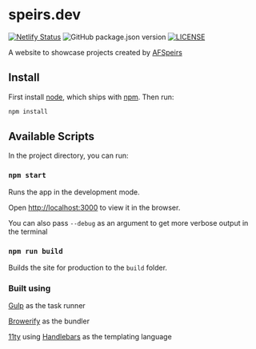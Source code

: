 # speirs.dev

[![Netlify Status](https://api.netlify.com/api/v1/badges/3a5730bc-4386-4a96-aaeb-58ab996dabb9/deploy-status)](https://app.netlify.com/sites/afspeirs/deploys)
![GitHub package.json version](https://img.shields.io/github/package-json/v/afspeirs/speirs.dev)
[![LICENSE](https://img.shields.io/github/license/afspeirs/speirs.dev)](LICENSE)

A website to showcase projects created by [AFSpeirs](https://github.com/afspeirs)

## Install

First install [node](http://nodejs.org), which ships with [npm](https://npmjs.com). Then run:

```bash
npm install
```

## Available Scripts

In the project directory, you can run:

### `npm start`

Runs the app in the development mode.

Open [http://localhost:3000](http://localhost:3000) to view it in the browser.

You can also pass ```--debug``` as an argument to get more verbose output in the terminal

### `npm run build`

Builds the site for production to the `build` folder.

### Built using

[Gulp](https://gulpjs.com) as the task runner

[Browerify](http://browserify.org) as the bundler

[11ty](https://www.11ty.dev) using [Handlebars](https://handlebarsjs.com) as the templating language
